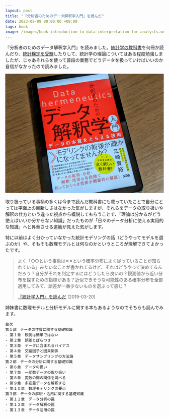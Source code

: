 ```yaml
---
layout: post
title: "『分析者のためのデータ解釈学入門』を読んだ"
date: 2023-08-09 00:00:00 +09:00
tags: book
image: /images/book-introduction-to-data-interpretation-for-analysts.webp
---
```


『分析者のためのデータ解釈学入門』を読みました。[統計学の教科書](/2019/03/20/book-introduction-to-statistics)を何冊か読んだり、[統計検定を受験](/2019/06/21/japan-statistical-society-certificate-2nd-grade)したりして、統計学の理論についてはある程度勉強しましたが、じゃあそれらを使って普段の業務でどうデータを扱っていけばいいのか自信がなかったので読みました。

![表紙](/images/book-introduction-to-data-interpretation-for-analysts.webp)

取り扱っている事柄の多くは今まで読んだ教科書にも載っていたことで自分にとっては字面上の目新しさはなかった気がしますが、それらをデータの取り扱いや解釈の仕方という違った視点から概説してもらうことで、「理論は分かるがどう使えばいいか分からない知識」だったものが「日々のデータ分析に使える実用的な知識」へと昇華させる道筋が見えた気がします。

特に以前はよく分かっていなかった統計モデリングの話（どうやってモデルを選ぶのか）や、そもそも数理モデルとは何なのかというところが理解できてよかったです。

> よく「○○という事象は✕✕という確率分布によく従っていることが知られている」みたいなことが書かれてるけど、それはどうやって決めてるんだろう？自分がそれを判定するにはどうしたら良いの？観測値から近い分布を探すための指標がある？近似できそうな可能性のある確率分布を全部適用してみて、誤差が一番少ないものを選ぶって感じ？
>
> [『統計学入門』を読んだ](/2019/03/20/book-introduction-to-statistics) (2019-03-20)

姉妹書に数理モデルと分析モデルに関する本もあるようなのでそちらも読んでみます。

```
目次
第１部　データの性質に関する基礎知識
- 第１章　観測は簡単ではない
- 第２章　誤差とばらつき
- 第３章　データに含まれるバイアス
- 第４章　交絡因子と因果関係
- 第５章　データサンプリングの方法論
第２部　データの分析に関する基礎知識
- 第６章　データの扱い
- 第７章　一変数データの取り扱い
- 第８章　変数の間の関係を調べる
- 第９章　多変量データを解釈する
- 第１０章　数理モデリングの要点
第３部　データの解釈・活用に関する基礎知識
- 第１１章　データ分析の罠
- 第１２章　データ解釈の罠
- 第１３章　データ活用の罠
```